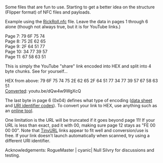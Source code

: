 Some files that are fun to use. Starting to get a better idea on the structure (Flipper format) of NFC files and payloads.

Example using the [RickRoll.nfc](https://github.com/UberGuidoZ/Flipper/blob/main/NFC/Fun_Files/RickRoll.nfc) file. Leave the data in pages 1 through 6 alone (though not always true, but it is for YouTube links.)

Page 7: 79 6F 75 74 <br>
Page 8: 75 2E 62 65 <br>
Page 9: 2F 64 51 77 <br>
Page 10: 34 77 39 57 <br>
Page 11: 67 58 63 51 <br>

This is simply the YouTube "share" link encoded into HEX and split into 4 byte chunks. See for yourself...

HEX from above: 79 6F 75 74 75 2E 62 65 2F 64 51 77 34 77 39 57 67 58 63 51 <br>
[Converted](https://www.binaryhexconverter.com/hex-to-ascii-text-converter): youtu.be/dQw4w9WgXcQ

The last byte in page 6 (0x04) defines what type of encoding ([data sheet](https://www.nxp.com/docs/en/data-sheet/NTAG213_215_216.pdf) and [URI identifier codes](https://learn.adafruit.com/adafruit-pn532-rfid-nfc/ndef)). To convert your link to HEX, use anything such as an [online tool](https://onlinehextools.com/convert-ascii-to-hex).

One limitation is the URL will be truncated if it goes beyond page 11! If your URL is less than exact, pad it with 00, making sure page 12 stays as "FE 00 00 00". Note that [TinyURL](https://tinyurl.com/app) links appear to fit well and conversion/use is free. If your link doesn't launch automatically when scanned, try using a different URI identifier.

Acknowledgements: RogueMaster | cyanic| Null Silvry for discussions and testing.
